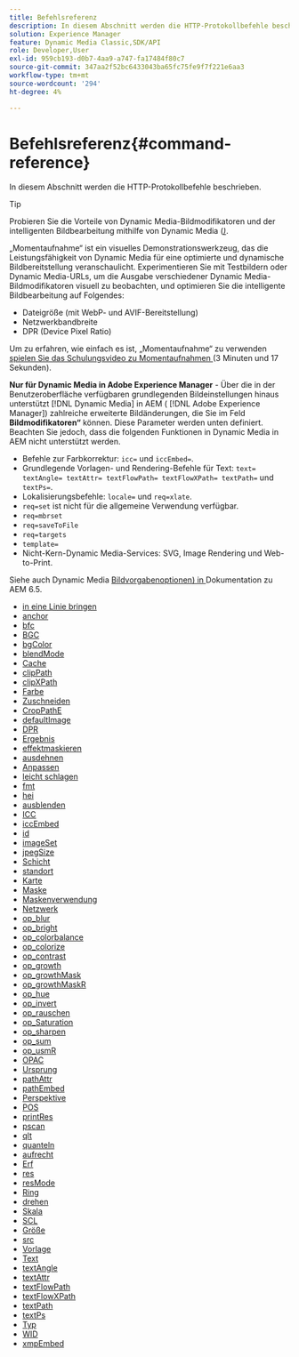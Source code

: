 ```yaml
---
title: Befehlsreferenz
description: In diesem Abschnitt werden die HTTP-Protokollbefehle beschrieben.
solution: Experience Manager
feature: Dynamic Media Classic,SDK/API
role: Developer,User
exl-id: 959cb193-d0b7-4aa9-a747-fa17484f80c7
source-git-commit: 347aa2f52bc6433043ba65fc75fe9f7f221e6aa3
workflow-type: tm+mt
source-wordcount: '294'
ht-degree: 4%

---
```


# Befehlsreferenz{#command-reference}

In diesem Abschnitt werden die HTTP-Protokollbefehle beschrieben.

>[!TIP]
>
>Probieren Sie die Vorteile von Dynamic Media-Bildmodifikatoren und der intelligenten Bildbearbeitung mithilfe von Dynamic Media ([_)_](https://snapshot.scene7.com/).
>
> „Momentaufnahme“ ist ein visuelles Demonstrationswerkzeug, das die Leistungsfähigkeit von Dynamic Media für eine optimierte und dynamische Bildbereitstellung veranschaulicht. Experimentieren Sie mit Testbildern oder Dynamic Media-URLs, um die Ausgabe verschiedener Dynamic Media-Bildmodifikatoren visuell zu beobachten, und optimieren Sie die intelligente Bildbearbeitung auf Folgendes:
>* Dateigröße (mit WebP- und AVIF-Bereitstellung)
>* Netzwerkbandbreite
>* DPR (Device Pixel Ratio)
>
>Um zu erfahren, wie einfach es ist, „Momentaufnahme“ zu verwenden[ spielen Sie das Schulungsvideo zu Momentaufnahmen ](https://experienceleague.adobe.com/docs/experience-manager-learn/assets/dynamic-media/images/dynamic-media-snapshot.html?lang=de) (3 Minuten und 17 Sekunden).


**Nur für Dynamic Media in Adobe Experience Manager** - Über die in der Benutzeroberfläche verfügbaren grundlegenden Bildeinstellungen hinaus unterstützt [!DNL Dynamic Media] in AEM ( [!DNL Adobe Experience Manager]) zahlreiche erweiterte Bildänderungen, die Sie im Feld **Bildmodifikatoren“** können. Diese Parameter werden unten definiert. Beachten Sie jedoch, dass die folgenden Funktionen in Dynamic Media in AEM nicht unterstützt werden.

* Befehle zur Farbkorrektur: `icc=` und `iccEmbed=`.
* Grundlegende Vorlagen- und Rendering-Befehle für Text: `text= textAngle= textAttr= textFlowPath= textFlowXPath= textPath=` und `textPs=`.
* Lokalisierungsbefehle: `locale=` und `req=xlate`.
* `req=set` ist nicht für die allgemeine Verwendung verfügbar.
* `req=mbrset`
* `req=saveToFile`
* `req=targets`
* `template=`
* Nicht-Kern-Dynamic Media-Services: SVG, Image Rendering und Web-to-Print.

<!-- Adobe IS command examples website  http://sj1010010254235.corp.adobe.com/iscommands/ -->

Siehe auch Dynamic Media [Bildvorgabenoptionen) in ](https://experienceleague.adobe.com/docs/experience-manager-65/assets/dynamic/managing-image-presets.html?lang=de#dynamic) Dokumentation zu AEM 6.5.

* [in eine Linie bringen](r-align.md)
* [anchor](r-anchor.md)
* [bfc](r-bfc.md)
* [BGC](r-bgc.md)
* [bgColor](r-bgcolor.md)
* [blendMode](r-blendmode.md)
* [Cache](r-is-http-cache.md)
* [clipPath](r-clippath.md)
* [clipXPath](r-clipxpath.md)
* [Farbe](r-color-commandref.md)
* [Zuschneiden](r-crop.md)
* [CropPathE](r-croppath.md)
* [defaultImage](r-is-http-defaultimage.md)
* [DPR](r-dpr.md)
* [Ergebnis](r-effect.md)
* [effektmaskieren](r-effectmask.md)
* [ausdehnen](r-extend.md)
* [Anpassen](r-fit.md)
* [leicht schlagen](r-flip.md)
* [fmt](r-is-http-fmt.md)
* [hei](r-is-http-hei.md)
* [ausblenden](r-hide.md)
* [ICC](r-icc.md)
* [iccEmbed](r-iccembed.md)
* [id](r-id.md)
* [imageSet](r-imageset.md)
* [jpegSize](r-jpegsize.md)
* [Schicht](r-layer.md)
* [standort](r-locale.md)
* [Karte](r-map.md)
* [Maske](r-mask.md)
* [Maskenverwendung](r-maskuse.md)
* [Netzwerk](r-network.md)
* [op_blur](r-op-blur.md)
* [op_bright](r-op-brightness.md)
* [op_colorbalance](r-op-colorbalance.md)
* [op_colorize](r-op-colorize.md)
* [op_contrast](r-op-contrast.md)
* [op_growth](r-op-grow.md)
* [op_growthMask](r-op-growmask.md)
* [op_growthMaskR](r-op-growmaskr.md)
* [op_hue](r-op-hue.md)
* [op_invert](r-op-invert.md)
* [op_rauschen](r-op-noise.md)
* [op_Saturation](r-op-saturation.md)
* [op_sharpen](r-op-sharpen.md)
* [op_sum](r-op-usm.md)
* [op_usmR](r-op-usmr.md)
* [OPAC](r-opac.md)
* [Ursprung](r-origin.md)
* [pathAttr](r-pathattr.md)
* [pathEmbed](r-pathembed.md)
* [Perspektive](r-perspective.md)
* [POS](r-pos.md)
* [printRes](r-printres.md)
* [pscan](r-pscan.md)
* [qlt](r-is-http-qlt.md)
* [quanteln](r-is-http-quantize.md)
* [aufrecht](r-rect.md)
* [Erf](r-req/r-req.md)
* [res](r-res.md)
* [resMode](r-is-http-resmode.md)
* [Ring](r-rgn.md)
* [drehen](r-rotate.md)
* [Skala](r-is-http-scale.md)
* [SCL](r-scl.md)
* [Größe](r-size-reference.md)
* [src](r-src.md)
* [Vorlage](r-template.md)
* [Text](r-text.md)
* [textAngle](r-textangle.md)
* [textAttr](r-textattr.md)
* [textFlowPath](r-textflowpath.md)
* [textFlowXPath](r-textflowxpath.md)
* [textPath](r-textpath.md)
* [textPs](r-textps.md)
* [Typ](r-type.md)
* [WID](r-is-http-wid.md)
* [xmpEmbed](r-xmpembed.md)
